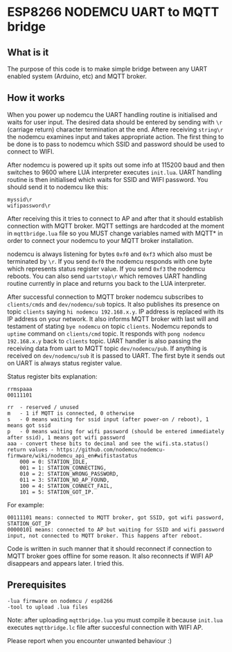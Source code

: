 # ESP8266 NODEMCU UART to MQTT bridge

## What is it

The purpose of this code is to make simple bridge between any UART enabled system (Arduino, etc) and MQTT broker.

## How it works

When you power up nodemcu the UART handling routine is initialised and waits for user input.
The desired data should be entered by sending with `\r` (carriage return) character termination at the end.
Aftere receiving `string\r` the nodemcu examines input and takes appropriate action.
The first thing to be done is to pass to nodemcu which SSID and password should be used to connect to WIFI.

After nodemcu is powered up it spits out some info at 115200 baud and then switches to 9600 where LUA interpreter executes `init.lua`. UART handling routine is then initialised which waits for SSID and WIFI password. You should send it to nodemcu like this:
```
myssid\r
wifipassword\r
```

After receiving this it tries to connect to AP and after that it should establish connection with MQTT broker. MQTT settings are hardcoded at the moment in `mqttbridge.lua` file so you MUST change variables named with MQTT* in order to connect your nodemcu to your MQTT broker installation.

nodemcu is always listening for bytes `0xf0` and `0xf3` which also must be terminated by `\r`.
If you send `0xf0` the nodemcu responds with one byte which represents status register value.
If you send `0xf3` the nodemcu reboots.
You can also send `uartstop\r` which removes UART handling routine currently in place and returns you back to the LUA interpreter.

After successful connection to MQTT broker nodemcu subscribes to `clients/cmds` and `dev/nodemcu/sub` topics. It also publishes its presence on topic `clients` saying `hi nodemcu 192.168.x.y`. IP address is replaced with its IP address on your network. It also informs MQTT broker with last will and testament of stating `bye nodemcu` on topic `clients`. Nodemcu reponds to `uptime` command on `clients/cmd` topic. It responds with `pong nodemcu 192.168.x.y` back to `clients` topic.
UART handler is also passing the receiving data from uart to MQTT topic `dev/nodemcu/pub`. If anything is received on `dev/nodemcu/sub` it is passed to UART. The first byte it sends out on UART is always status register value.

Status register bits explanation:
```
rrmspaaa
00111101

rr  - reserved / unused
m   - 1 if MQTT is connected, 0 otherwise
s   - 0 means waiting for ssid input (after power-on / reboot), 1 means got ssid
p   - 0 means waiting for wifi password (should be entered immediately after ssid), 1 means got wifi password
aaa - convert these bits to decimal and see the wifi.sta.status() return values - https://github.com/nodemcu/nodemcu-firmware/wiki/nodemcu_api_en#wifistastatus
    000 = 0: STATION_IDLE,
    001 = 1: STATION_CONNECTING,
    010 = 2: STATION_WRONG_PASSWORD,
    011 = 3: STATION_NO_AP_FOUND,
    100 = 4: STATION_CONNECT_FAIL,
    101 = 5: STATION_GOT_IP.
```

For example:
```
00111101 means: connected to MQTT broker, got SSID, got wifi password, STATION_GOT_IP
00000101 means: connected to AP but waiting for SSID and wifi password input, not connected to MQTT broker. This happens after reboot.
```

Code is written in such manner that it should reconnect if connection to MQTT broker goes offline for some reason. It also reconnects if WIFI AP disappears and appears later. I tried this.

## Prerequisites
```
-lua firmware on nodemcu / esp8266
-tool to upload .lua files
```

Note: after uploading `mqttbridge.lua` you must compile it because `init.lua` executes `mqttbridge.lc` file after succesful connection with WIFI AP.

Please report when you encounter unwanted behaviour :)

